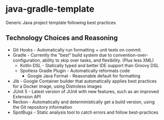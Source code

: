# java-gradle-template
 Generic Java project template following best practices

## Technology Choices and Reasoning
- Git Hooks - Automatically run formatting + unit tests on commit.
- Gradle - Currently the "best" build system due to convention-over-configuration, ability to skip over tasks, and flexibility. (Plus less XML)
    - Kotlin DSL - Statically typed and better IDE support than Groovy DSL
    - Spotless Gradle Plugin - Automatically reformats code
        - Google Java Format - Reasonable default for formatting
- Jib - Google Container builder that automatically applies best practices for a Docker image, using Distroless images
- JUnit 5 - Latest version of JUnit with new features, such as an improved Extension API
- Reckon - Automatically and deterministically get a build version, using the Git repository information 
- SpotBugs - Static analysis tool to catch errors and follow best-practices